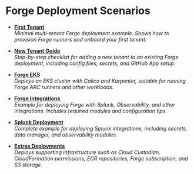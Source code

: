 # Forge Deployment Scenarios

- [**First Tenant**](./forge_tenant.md)  
  *Minimal multi-tenant Forge deployment example. Shows how to provision Forge runners and onboard your first tenant.*

- [**New Tenant Guide**](./new_tenant.md)  
  *Step-by-step checklist for adding a new tenant to an existing Forge deployment, including config files, secrets, and GitHub App setup.*

- [**Forge EKS**](./forge_eks.md)  
  *Deploys an EKS cluster with Calico and Karpenter, suitable for running Forge ARC runners and other workloads.*

- [**Forge Integrations**](./forge_integrations.md)  
  *Example for deploying Forge with Splunk, Observability, and other integrations. Includes required modules and configuration tips.*

- [**Splunk Deployment**](./splunk_deployment.md)  
  *Complete example for deploying Splunk integrations, including secrets, data manager, and observability modules.*

- [**Extras Deployments**](./forge_extras.md)  
  *Deploys supporting infrastructure such as Cloud Custodian, CloudFormation permissions, ECR repositories, Forge subscription, and S3 storage.*
